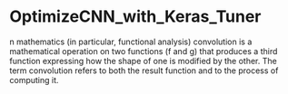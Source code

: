 # OptimizeCNN_with_Keras_Tuner
n mathematics (in particular, functional analysis) convolution is a mathematical operation on two functions (f and g) that produces a third function expressing how the shape of one is modified by the other. The term convolution refers to both the result function and to the process of computing it.
